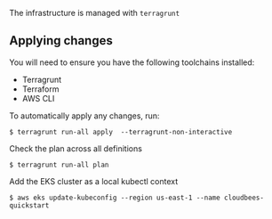 The infrastructure is managed with `terragrunt`

## Applying changes

You will need to ensure you have the following toolchains installed:

* Terragrunt
* Terraform
* AWS CLI


To automatically apply any changes, run:

```
$ terragrunt run-all apply  --terragrunt-non-interactive
```


Check the plan across all definitions

```
$ terragrunt run-all plan
```


Add the EKS cluster as a local kubectl context

```
$ aws eks update-kubeconfig --region us-east-1 --name cloudbees-quickstart
```

